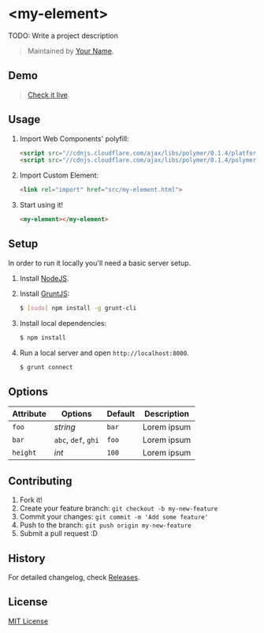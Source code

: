 # &lt;my-element&gt;

TODO: Write a project description

> Maintained by [Your Name](https://github.com/yourname).

## Demo

> [Check it live](http://WebComponentsOrg.github.io/element-boilerplate).

## Usage

1. Import Web Components' polyfill:

    ```html
    <script src="//cdnjs.cloudflare.com/ajax/libs/polymer/0.1.4/platform.js"></script>
    <script src="//cdnjs.cloudflare.com/ajax/libs/polymer/0.1.4/polymer.js"></script>
    ```

2. Import Custom Element:

    ```html
    <link rel="import" href="src/my-element.html">
    ```

3. Start using it!

    ```html
    <my-element></my-element>
    ```

## Setup

In order to run it locally you'll need a basic server setup.

1. Install [NodeJS](http://nodejs.org/download/).
2. Install [GruntJS](http://gruntjs.com/):

    ```sh
    $ [sudo] npm install -g grunt-cli
    ```

3. Install local dependencies:

    ```sh
    $ npm install
    ```

4. Run a local server and open `http://localhost:8000`.

    ```sh
    $ grunt connect
    ```

## Options

Attribute  | Options                   | Default             | Description
---        | ---                       | ---                 | ---
`foo`      | *string*                  | `bar`               | Lorem ipsum
`bar`      | `abc`, `def`, `ghi`       | `foo`               | Lorem ipsum
`height`   | *int*                     | `100`               | Lorem ipsum

## Contributing

1. Fork it!
2. Create your feature branch: `git checkout -b my-new-feature`
3. Commit your changes: `git commit -m 'Add some feature'`
4. Push to the branch: `git push origin my-new-feature`
5. Submit a pull request :D

## History

For detailed changelog, check [Releases](https://github.com/WebComponentsOrg/element-boilerplate/releases).

## License

[MIT License](http://opensource.org/licenses/MIT)